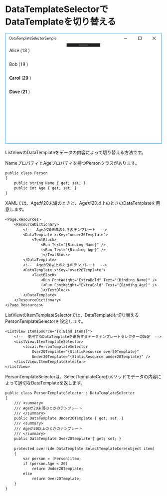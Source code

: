 # DataTemplateSelectorでDataTemplateを切り替える

![](DataTemplateSelectorSample.png)

ListViewのDataTemplateをデータの内容によって切り替える方法です。

NameプロパティとAgeプロパティを持つPersonクラスがあります。

    public class Person
    {
        public string Name { get; set; }
        public int Age { get; set; }
    }

XAMLでは、Ageが20未満のときと、Ageが20以上のときのDataTemplateを用意します。

    <Page.Resources>
        <ResourceDictionary>
            <!--  Ageが20未満のときのテンプレート  -->
            <DataTemplate x:Key="under20Template">
                <TextBlock>
                    <Run Text="{Binding Name}" />
                    (<Run Text="{Binding Age}" />
                    )</TextBlock>
            </DataTemplate>
            <!--  Ageが20以上のときのテンプレート  -->
            <DataTemplate x:Key="over20Template">
                <TextBlock>
                    <Run FontWeight="ExtraBold" Text="{Binding Name}" />
                    (<Run FontWeight="ExtraBold" Text="{Binding Age}" />
                    )</TextBlock>
            </DataTemplate>
        </ResourceDictionary>
    </Page.Resources>

ListViewのItemTemplateSelectorでは、DataTemplateを切り替えるPersonTemplateSelectorを設定します。

    <ListView ItemsSource="{x:Bind Items}">
        <!--  使用するDataTemplateを選択するデータテンプレートセレクターの設定  -->
        <ListView.ItemTemplateSelector>
            <local:PersonTemplateSelector
                Over20Template="{StaticResource over20Template}"
                Under20Template="{StaticResource under20Template}" />
        </ListView.ItemTemplateSelector>
    </ListView>

PersonTemplateSelectorは、SelectTemplateCore()メソッドでデータの内容によって適切なDataTemplateを返します。

    public class PersonTemplateSelector : DataTemplateSelector
    {
        /// <summary>
        /// Ageが20未満のときのテンプレート
        /// </summary>
        public DataTemplate Under20Template { get; set; }
        /// <summary>
        /// Ageが20以上のときのテンプレート
        /// </summary>
        public DataTemplate Over20Template { get; set; }

        protected override DataTemplate SelectTemplateCore(object item)
        {
            var person = (Person)item;
            if (person.Age < 20)
                return Under20Template;
            else
                return Over20Template;
        }
    }
